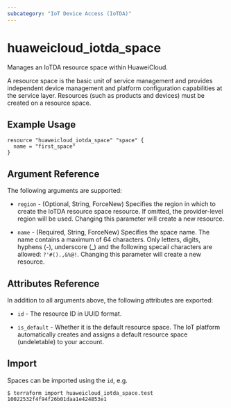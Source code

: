 ```yaml
---
subcategory: "IoT Device Access (IoTDA)"
---
```


# huaweicloud_iotda_space

Manages an IoTDA resource space within HuaweiCloud.

A resource space is the basic unit of service management and provides independent device management and platform
configuration capabilities at the service layer. Resources (such as products and devices) must be created on
a resource space.

## Example Usage

```hcl
resource "huaweicloud_iotda_space" "space" {
  name = "first_space"
}
```

## Argument Reference

The following arguments are supported:

* `region` - (Optional, String, ForceNew) Specifies the region in which to create the IoTDA resource space resource.
If omitted, the provider-level region will be used. Changing this parameter will create a new resource.

* `name` - (Required, String, ForceNew) Specifies the space name. The name contains a maximum of 64 characters.
Only letters, digits, hyphens (-), underscore (_) and the following specail characters are allowed: `?'#().,&%@!`.
Changing this parameter will create a new resource.

## Attributes Reference

In addition to all arguments above, the following attributes are exported:

* `id` - The resource ID in UUID format.

* `is_default` - Whether it is the default resource space. The IoT platform automatically creates and assigns
a default resource space (undeletable) to your account.

## Import

Spaces can be imported using the `id`, e.g.

```
$ terraform import huaweicloud_iotda_space.test 10022532f4f94f26b01daa1e424853e1
```
